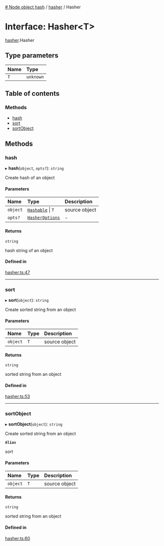 [# Node object hash](../README.md) / [hasher](../modules/hasher.md) / Hasher

# Interface: Hasher<T\>

[hasher](../modules/hasher.md).Hasher

## Type parameters

| Name | Type      |
| :--- | :-------- |
| `T`  | `unknown` |

## Table of contents

### Methods

- [hash](hasher.Hasher.md#hash)
- [sort](hasher.Hasher.md#sort)
- [sortObject](hasher.Hasher.md#sortobject)

## Methods

### hash

▸ **hash**(`object`, `opts?`): `string`

Create hash of an object

#### Parameters

| Name     | Type                                       | Description   |
| :------- | :----------------------------------------- | :------------ |
| `object` | [`Hashable`](hasher.Hashable.md) \| `T`    | source object |
| `opts?`  | [`HasherOptions`](hasher.HasherOptions.md) | -             |

#### Returns

`string`

hash string of an object

#### Defined in

[hasher.ts:47](https://github.com/SkeLLLa/node-object-hash/blob/89ac590/src/hasher.ts#L47)

---

### sort

▸ **sort**(`object`): `string`

Create sorted string from an object

#### Parameters

| Name     | Type | Description   |
| :------- | :--- | :------------ |
| `object` | `T`  | source object |

#### Returns

`string`

sorted string from an object

#### Defined in

[hasher.ts:53](https://github.com/SkeLLLa/node-object-hash/blob/89ac590/src/hasher.ts#L53)

---

### sortObject

▸ **sortObject**(`object`): `string`

Create sorted string from an object

**`Alias`**

sort

#### Parameters

| Name     | Type | Description   |
| :------- | :--- | :------------ |
| `object` | `T`  | source object |

#### Returns

`string`

sorted string from an object

#### Defined in

[hasher.ts:60](https://github.com/SkeLLLa/node-object-hash/blob/89ac590/src/hasher.ts#L60)
